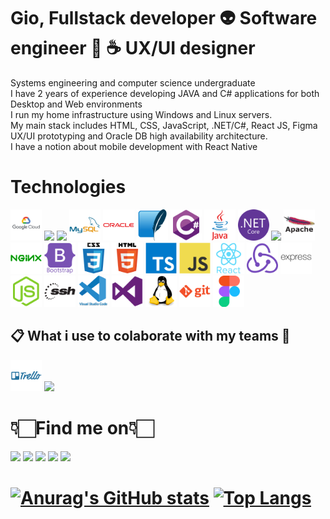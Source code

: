 # Gio, Fullstack developer :alien: Software engineer :floppy_disk: :coffee: UX/UI designer
Systems engineering and computer science undergraduate<br>
I have 2 years of experience developing JAVA and C# applications for both Desktop and Web environments<br>
I run my home infrastructure using Windows and Linux servers. <br>
My main stack includes HTML, CSS, JavaScript, .NET/C#, React JS, Figma UX/UI prototyping and Oracle DB high availability architecture.<br>
I have a notion about mobile development with React Native

<div>
<h1>Technologies</h1>
 
<img width=50px src="https://github.com/devicons/devicon/blob/master/icons/googlecloud/googlecloud-original-wordmark.svg">
<img width=50px src="https://img.utdstc.com/icon/92a/84b/92a84bb11a27350f078e70dd993ad709ac33f17cd37517aa3946e6a5ae36322e:200">
<img width=50px src="https://live.mrf.io/statics/i/ps/www.muylinux.com/wp-content/uploads/2018/02/microsoft_sqlserver.png?width=1200&enable=upscale">
<img width=50px src="https://github.com/devicons/devicon/blob/master/icons/mysql/mysql-original-wordmark.svg">
<img width=50px src="https://github.com/devicons/devicon/blob/master/icons/oracle/oracle-original.svg">
<img width=50px src="https://github.com/devicons/devicon/blob/master/icons/sqlite/sqlite-original.svg">

<img width=50px src="https://github.com/devicons/devicon/blob/master/icons/csharp/csharp-original.svg">
<img width=50px src="https://github.com/devicons/devicon/blob/master/icons/java/java-original-wordmark.svg">
<img width=50px src="https://github.com/devicons/devicon/blob/master/icons/dotnetcore/dotnetcore-original.svg">

<img width=50px src="https://www.kindpng.com/picc/m/459-4595229_lighttpd-web-server-hd-png-download.png">
<img width=50px src="https://github.com/meza360/meza360/blob/master/apache_original.svg">
<img width=50px src="https://github.com/devicons/devicon/blob/master/icons/nginx/nginx-original.svg">
 
<img width=50px src="https://github.com/devicons/devicon/blob/master/icons/bootstrap/bootstrap-plain-wordmark.svg">
<img width=50px src="https://github.com/devicons/devicon/blob/master/icons/css3/css3-original-wordmark.svg">
<img width=50px src="https://github.com/devicons/devicon/blob/master/icons/html5/html5-original-wordmark.svg">
<img width=50px src="https://github.com/devicons/devicon/blob/master/icons/typescript/typescript-original.svg">
<img width=50px src="https://github.com/devicons/devicon/blob/master/icons/javascript/javascript-original.svg">
<img width=50px src="https://github.com/devicons/devicon/blob/master/icons/react/react-original-wordmark.svg">
<img width=50px src="https://github.com/devicons/devicon/blob/master/icons/redux/redux-original.svg">
<img width=50px src="https://github.com/devicons/devicon/blob/master/icons/express/express-original-wordmark.svg">
<img width=50px src="https://github.com/devicons/devicon/blob/master/icons/nodejs/nodejs-original.svg">

<img width=50px src="https://github.com/devicons/devicon/blob/master/icons/ssh/ssh-original-wordmark.svg">
<img width=50px src="https://github.com/devicons/devicon/blob/master/icons/vscode/vscode-original-wordmark.svg">
<img width=50px src="https://github.com/devicons/devicon/blob/master/icons/visualstudio/visualstudio-plain.svg">
<img width=50px src="https://github.com/devicons/devicon/blob/master/icons/linux/linux-original.svg">
<img width=50px src="https://github.com/devicons/devicon/blob/master/icons/git/git-plain-wordmark.svg">



<img width=50px src="https://github.com/devicons/devicon/blob/master/icons/figma/figma-original.svg">
 
<h2> 📋 What i use to colaborate with my teams 🧩</h2>
<img width=50px src="https://github.com/devicons/devicon/blob/master/icons/trello/trello-plain-wordmark.svg">
<img width=50px src="https://github.com/meza360/devicon/blob/master/icons/github/github-original-wordmark.svg">
 
</div>

# 👇🏻Find me on👇🏻
<a href="https://www.pinterest.com/giovanidav5/_saved/"><img height=30px src="https://badges.aleen42.com/src/pinterest.svg"></a>
<a href="https://www.instagram.com/meza_360_/"><img height=30px src="https://badges.aleen42.com/src/instagram.svg"></a>
<a href="https://www.facebook.com/giovani.meza.360/"><img height=30px src="https://badges.aleen42.com/src/facebook.svg"></a>
<a href="https://open.spotify.com/user/giovanimeza?si=d87b1c5a12524365"><img height=30px src="https://badges.aleen42.com/src/spotify.svg"></a>
<a href="https://t.me/meza360"><img height=30px src="https://badges.aleen42.com/src/telegram.svg"></a>
  

# [![Anurag's GitHub stats](https://github-readme-stats.vercel.app/api?username=meza360&count_private=true&show_icons=true&theme=tokyonight)](https://github.com/meza360/github-readme-stats) [![Top Langs](https://github-readme-stats.vercel.app/api/top-langs/?username=meza360&langs_count=10&hide=ruby,less,scss,shell,tsql,powershell,plsql,python&layout=compact&theme=tokyonight)](https://github.com/meza360/github-readme-stats)


